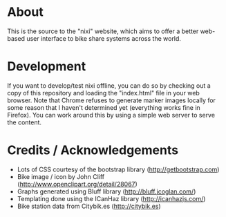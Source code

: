 # About

This is the source to the "nixi" website, which aims to offer a better web-based
user interface to bike share systems across the world.

# Development

If you want to develop/test nixi offline, you can do so by checking out a copy
of this repository and loading the "index.html" file in your web browser. Note
that Chrome refuses to generate marker images locally for some reason that I
haven't determined yet (everything works fine in Firefox). You can work around
this by using a simple web server to serve the content.

# Credits / Acknowledgements

* Lots of CSS courtesy of the bootstrap library (http://getbootstrap.com)
* Bike image / icon by John Cliff (http://www.openclipart.org/detail/28067)
* Graphs generated using Bluff library (http://bluff.jcoglan.com/)
* Templating done using the ICanHaz library (http://icanhazjs.com/)
* Bike station data from Citybik.es (http://citybik.es)
